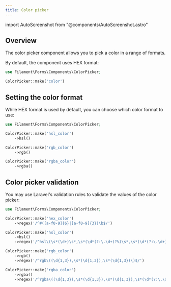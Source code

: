 ```yaml
---
title: Color picker
---
```

import AutoScreenshot from "@components/AutoScreenshot.astro"

## Overview

The color picker component allows you to pick a color in a range of formats.

By default, the component uses HEX format:

```php
use Filament\Forms\Components\ColorPicker;

ColorPicker::make('color')
```

<AutoScreenshot name="forms/fields/color-picker/simple" alt="Color picker" version="3.x" />

## Setting the color format

While HEX format is used by default, you can choose which color format to use:

```php
use Filament\Forms\Components\ColorPicker;

ColorPicker::make('hsl_color')
    ->hsl()

ColorPicker::make('rgb_color')
    ->rgb()

ColorPicker::make('rgba_color')
    ->rgba()
```

## Color picker validation

You may use Laravel's validation rules to validate the values of the color picker:

```php
use Filament\Forms\Components\ColorPicker;

ColorPicker::make('hex_color')
    ->regex('/^#([a-f0-9]{6}|[a-f0-9]{3})\b$/')

ColorPicker::make('hsl_color')
    ->hsl()
    ->regex('/^hsl\(\s*(\d+)\s*,\s*(\d*(?:\.\d+)?%)\s*,\s*(\d*(?:\.\d+)?%)\)$/')

ColorPicker::make('rgb_color')
    ->rgb()
    ->regex('/^rgb\((\d{1,3}),\s*(\d{1,3}),\s*(\d{1,3})\)$/')

ColorPicker::make('rgba_color')
    ->rgba()
    ->regex('/^rgba\((\d{1,3}),\s*(\d{1,3}),\s*(\d{1,3}),\s*(\d*(?:\.\d+)?)\)$/')
```
